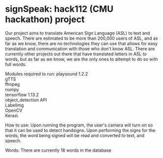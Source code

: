 # signSpeak: hack112 (CMU hackathon) project
Our project aims to translate American Sign Language (ASL) to text and speech. There are estimated to be more than 200,000 users of ASL, and as far as we know, there are no technologies they can use that allows for easy translation and communication with those who don't know ASL.
There are currently other projects out there that have translated letters in ASL to words, but as far as we know, we are the only ones to attempt to do so with full words.

Modules required to run:
playsound 1.2.2\
gTTS\
ffmpeg\
numpy\
tensorflow 1.13.2\
object_detection API\
LabelImg\
OpenCV\
Keras\

How to use:
Upon running the program, the user's camera will turn on so that it can be used to detect handsigns. Upon performing the signs for the words, the word being signed will be read and converted to text, and speech.

Words: There are currently 18 words in the database
